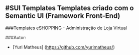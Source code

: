 #SUI Templates
Templates criado com o Semantic UI (Framework Front-End)
---

###Templates
eSHOPPING - Administração de Loja Virtual

###Autor:
- [Yuri Matheus] (https://github.com/yurimatheus/)